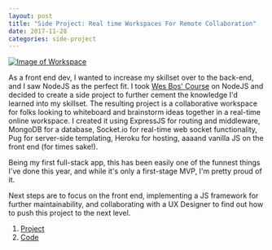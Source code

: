 ```yaml
---
layout: post
title: "Side Project: Real time Workspaces For Remote Collaboration"
date: 2017-11-28
categories: side-project
---
```


[![Image of Workspace](../../../../images/workspace.png)](https://mathesond2.github.io/pomodoro/ "Workspace Project")

As a front end dev, I wanted to increase my skillset over to the back-end, and I saw NodeJS as the perfect fit. I took [Wes Bos' Course](https://github.com/mathesond2/learn-node) on NodeJS and decided to create a side project to further cement the knowledge I'd learned into my skillset. The resulting project is a collaborative workspace for folks looking to whiteboard and brainstorm ideas together in a real-time online workspace. I created it using ExpressJS for routing and middleware, MongoDB for a database, Socket.io for real-time web socket functionality, Pug for server-side templating, Heroku for hosting, aaaand vanilla JS on the front end (for times sake!). 

Being my first full-stack app, this has been easily one of the funnest things I've done this year, and while it's only a first-stage MVP, I'm pretty proud of it. 

Next steps are to focus on the front end, implementing a JS framework for further maintainability, and collaborating with a UX Designer to find out how to push this project to the next level.

1. [Project](https://collaborative-workspace.herokuapp.com/)
2. [Code](https://github.com/mathesond2/workspace)
